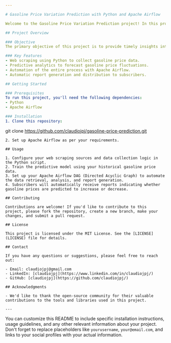 ```yaml
---

# Gasoline Price Variation Prediction with Python and Apache Airflow

Welcome to the Gasoline Price Variation Prediction project! In this project, we use Python for web scraping to track gasoline prices and relevant factors, then employ predictive analytics to forecast gasoline price fluctuations. To make the process even more efficient, we've leveraged Apache Airflow to automate the entire pipeline, allowing us to send automated reports to subscribers. Let's dive into the details.

## Project Overview

### Objective
The primary objective of this project is to provide timely insights into gasoline price changes, helping consumers plan their expenses effectively by predicting whether the gasoline price will increase or decrease.

### Key Features
- Web scraping using Python to collect gasoline price data.
- Predictive analytics to forecast gasoline price fluctuations.
- Automation of the entire process with Apache Airflow.
- Automatic report generation and distribution to subscribers.

## Getting Started

### Prerequisites
To run this project, you'll need the following dependencies:
- Python
- Apache Airflow

### Installation
1. Clone this repository:
   ```
   git clone https://github.com/claudiojpj/gasoline-price-prediction.git
   ```
2. Set up Apache Airflow as per your requirements.

## Usage

1. Configure your web scraping sources and data collection logic in the Python script.
2. Train the predictive model using your historical gasoline price data.
3. Set up your Apache Airflow DAG (Directed Acyclic Graph) to automate the data retrieval, analysis, and report generation.
4. Subscribers will automatically receive reports indicating whether gasoline prices are predicted to increase or decrease.

## Contributing

Contributions are welcome! If you'd like to contribute to this project, please fork the repository, create a new branch, make your changes, and submit a pull request.

## License

This project is licensed under the MIT License. See the [LICENSE](LICENSE) file for details.

## Contact

If you have any questions or suggestions, please feel free to reach out:

- Email: claudiojpj@gmail.com
- LinkedIn: [claudiojpj](https://www.linkedin.com/in/claudiojpj/)
- GitHub: [claudiojpj](https://github.com/claudiojpj/)

## Acknowledgments

- We'd like to thank the open-source community for their valuable contributions to the tools and libraries used in this project.

---
```


You can customize this README to include specific installation instructions, usage guidelines, and any other relevant information about your project. Don't forget to replace placeholders like `yourusername`, `your@email.com`, and links to your social profiles with your actual information.
